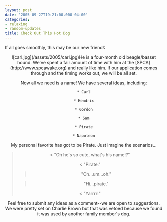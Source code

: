```yaml
---
layout: post
date: '2005-09-27T19:21:00.000-04:00'
categories:
- relaxing
- random-updates
title: Check Out This Hot Dog
---
```


If all goes smoothly, this may be our new friend!:


<div style="text-align: center;">![carl.jpg](/assets/2005/carl.jpg)He is a four-month old beagle/basset hound. We've spent a fair amount of time with him at the [SPCA](http://www.spcawake.org) and really like him. If our application comes through and the timing works out, we will be all set.

Now all we need is a name! We have several ideas, including:

	* Carl

	* Hendrix

	* Gordon

	* Sam

	* Pirate

	* Napoleon




My personal favorite has got to be Pirate. Just imagine the scenarios...



<blockquote>> "Oh he's so cute, what's his name!?"

< "Pirate."

> "Oh...um...oh."

> "Hi...pirate."

< "Yarrrr!"</blockquote>

Feel free to submit any ideas as a comment--we are open to suggestions. We were pretty set on Charlie Brown but that was vetoed because we found it was used by another family member's dog.